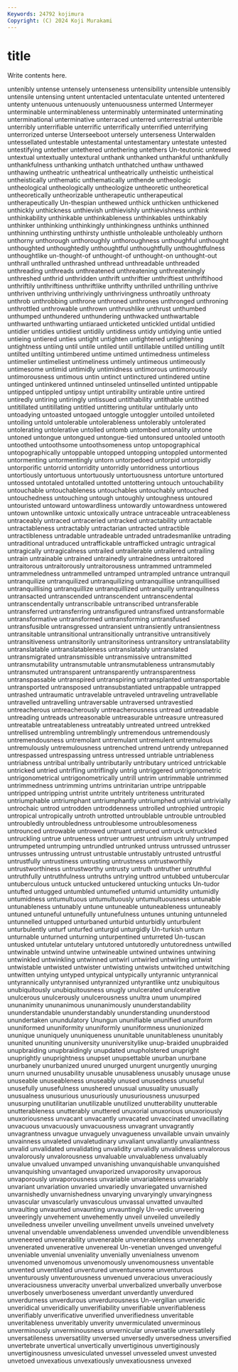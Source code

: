 ```yaml
---
Keywords: 24792 kojimura
Copyright: (C) 2024 Koji Murakami
---
```


# title

Write contents here.



untenibly untense untensely untenseness untensibility untensible untensibly untensile untensing untent
untentacled untentaculate untented untentered untenty untenuous untenuously untenuousness untermed Untermeyer
unterminable unterminableness unterminably unterminated unterminating unterminational unterminative unterraced unterred unterrestrial
unterrible unterribly unterrifiable unterrific unterrifically unterrified unterrifying unterrorized unterse Unterseeboot
untersely unterseness Unterwalden untessellated untestable untestamental untestamentary untestate untested untestifying
untether untethered untethering untethers Un-teutonic untewed untextual untextually untextural unthank
unthanked unthankful unthankfully unthankfulness unthanking unthatch unthatched unthaw unthawed unthawing
untheatric untheatrical untheatrically untheistic untheistical untheistically unthematic unthematically unthende untheologic
untheological untheologically untheologize untheoretic untheoretical untheoretically untheorizable untherapeutic untherapeutical untherapeutically
Un-thespian unthewed unthick unthicken unthickened unthickly unthickness unthievish unthievishly unthievishness
unthink unthinkability unthinkable unthinkableness unthinkables unthinkably unthinker unthinking unthinkingly unthinkingness
unthinks unthinned unthinning unthirsting unthirsty unthistle untholeable untholeably unthorn unthorny
unthorough unthoroughly unthoroughness unthoughful unthought unthoughted unthoughtedly unthoughtful unthoughtfully unthoughtfulness
unthoughtlike un-thought-of unthought-of unthought-on unthought-out unthrall unthralled unthrashed unthread unthreadable
unthreaded unthreading unthreads unthreatened unthreatening unthreateningly unthreshed unthrid unthridden unthrift
unthriftier unthriftiest unthriftihood unthriftily unthriftiness unthriftlike unthrifty unthrilled unthrilling unthrive
unthriven unthriving unthrivingly unthrivingness unthroatily unthroaty unthrob unthrobbing unthrone unthroned
unthrones unthronged unthroning unthrottled unthrowable unthrown unthrushlike unthrust unthumbed unthumped
unthundered unthundering unthwacked unthwartable unthwarted unthwarting untiaraed unticketed untickled untidal
untidied untidier untidies untidiest untidily untidiness untidy untidying untie untied
untieing untiered unties untight untighten untightened untightening untightness untiing until
untile untiled untill untillable untilled untilling untilt untilted untilting untimbered
untime untimed untimedness untimeless untimelier untimeliest untimeliness untimely untimeous untimeously
untimesome untimid untimidly untimidness untimorous untimorously untimorousness untimous untin untinct
untinctured untindered untine untinged untinkered untinned untinseled untinselled untinted untippable
untipped untippled untipsy untipt untirability untirable untire untired untiredly untiring
untiringly untissued untithability untithable untithed untitillated untitillating untitled untittering untitular
untitularly unto untoadying untoasted untogaed untoggle untoggler untoiled untoileted untoiling
untold untolerable untolerableness untolerably untolerated untolerating untolerative untolled untomb untombed
untonality untone untoned untongue untongued untongue-tied untonsured untooled untooth untoothed
untoothsome untoothsomeness untop untopographical untopographically untoppable untopped untopping untoppled untormented
untormenting untormentingly untorn untorpedoed untorpid untorpidly untorporific untorrid untorridity untorridly
untorridness untortious untortiously untortuous untortuously untortuousness untorture untortured untossed untotaled
untotalled untotted untottering untouch untouchability untouchable untouchableness untouchables untouchably untouched
untouchedness untouching untough untoughly untoughness untoured untouristed untoward untowardliness untowardly
untowardness untowered untown untownlike untoxic untoxically untrace untraceable untraceableness untraceably
untraced untraceried untracked untractability untractable untractableness untractably untractarian untracted untractible
untractibleness untradable untradeable untraded untradesmanlike untrading untraditional untraduced untraffickable untrafficked
untragic untragical untragically untragicalness untrailed untrailerable untrailered untrailing untrain untrainable
untrained untrainedly untrainedness untraitored untraitorous untraitorously untraitorousness untrammed untrammeled untrammeledness
untrammelled untramped untrampled untrance untranquil untranquilize untranquilized untranquilizing untranquillise untranquillised
untranquillising untranquillize untranquillized untranquilly untranquilness untransacted untranscended untranscendent untranscendental untranscendentally
untranscribable untranscribed untransferable untransferred untransferring untransfigured untransfixed untransformable untransformative untransformed
untransforming untransfused untransfusible untransgressed untransient untransiently untransientness untransitable untransitional untransitionally
untransitive untransitively untransitiveness untransitorily untransitoriness untransitory untranslatability untranslatable untranslatableness untranslatably
untranslated untransmigrated untransmissible untransmissive untransmitted untransmutability untransmutable untransmutableness untransmutably untransmuted
untransparent untransparently untransparentness untranspassable untranspired untranspiring untransplanted untransportable untransported untransposed
untransubstantiated untrappable untrapped untrashed untraumatic untravelable untraveled untraveling untravellable untravelled
untravelling untraversable untraversed untravestied untreacherous untreacherously untreacherousness untread untreadable untreading
untreads untreasonable untreasurable untreasure untreasured untreatable untreatableness untreatably untreated untreed
untrekked untrellised untrembling untremblingly untremendous untremendously untremendousness untremolant untremulant untremulent
untremulous untremulously untremulousness untrenched untrend untrendy untrepanned untrespassed untrespassing untress
untressed untriable untriableness untriabness untribal untribally untributarily untributary untriced untrickable
untricked untried untrifling untriflingly untrig untriggered untrigonometric untrigonometrical untrigonometrically untrill
untrim untrimmable untrimmed untrimmedness untrimming untrims untrinitarian untripe untrippable untripped
untripping untrist untrite untritely untriteness untriturated untriumphable untriumphant untriumphantly untriumphed
untrivial untrivially untrochaic untrod untrodden untroddenness untrolled untrophied untropic untropical
untropically untroth untrotted untroublable untrouble untroubled untroubledly untroubledness untroublesome untroublesomeness
untrounced untrowable untrowed untruant untruced untruck untruckled untruckling untrue untrueness
untruer untruest untruism untruly untrumped untrumpeted untrumping untrundled untrunked untruss
untrussed untrusser untrusses untrussing untrust untrustable untrustably untrusted untrustful untrustfully
untrustiness untrusting untrustness untrustworthily untrustworthiness untrustworthy untrusty untruth untruther untruthful
untruthfully untruthfulness untruths untrying unttrod untubbed untubercular untuberculous untuck untucked
untuckered untucking untucks Un-tudor untufted untugged untumbled untumefied untumid untumidity
untumidly untumidness untumultuous untumultuously untumultuousness untunable untunableness untunably untune untuneable
untuneableness untuneably untuned untuneful untunefully untunefulness untunes untuning untunneled untunnelled
untupped unturbaned unturbid unturbidly unturbulent unturbulently unturf unturfed unturgid unturgidly
Un-turkish unturn unturnable unturned unturning unturpentined unturreted Un-tuscan untusked untutelar
untutelary untutored untutoredly untutoredness untwilled untwinable untwind untwine untwineable untwined
untwines untwining untwinkled untwinkling untwinned untwirl untwirled untwirling untwist untwistable
untwisted untwister untwisting untwists untwitched untwitching untwitten untying untyped untypical
untypically untyrannic untyrannical untyrannically untyrannised untyrannized untyrantlike untz unubiquitous unubiquitously
unubiquitousness unugly unulcerated unulcerative unulcerous unulcerously unulcerousness unultra unum unumpired
ununanimity ununanimous ununanimously ununderstandability ununderstandable ununderstandably ununderstanding ununderstood unundertaken unundulatory
Unungun ununifiable ununified ununiform ununiformed ununiformity ununiformly ununiformness ununionized ununique
ununiquely ununiqueness ununitable ununitableness ununitably ununited ununiting ununiversity ununiversitylike unup-braided
unupbraided unupbraiding unupbraidingly unupdated unupholstered unupright unuprightly unuprightness unupset unupsettable
unurban unurbane unurbanely unurbanized unured unurged unurgent unurgently unurging unurn
unurned unusability unusable unusableness unusably unusage unuse unuseable unuseableness unuseably
unused unusedness unuseful unusefully unusefulness unushered unusual unusuality unusually unusualness
unusurious unusuriously unusuriousness unusurped unusurping unutilitarian unutilizable unutilized unutterability unutterable
unutterableness unutterably unuttered unuxorial unuxorious unuxoriously unuxoriousness unvacant unvacantly unvacated
unvaccinated unvacillating unvacuous unvacuously unvacuousness unvagrant unvagrantly unvagrantness unvague unvaguely
unvagueness unvailable unvain unvainly unvainness unvaleted unvaletudinary unvaliant unvaliantly unvaliantness
unvalid unvalidated unvalidating unvalidity unvalidly unvalidness unvalorous unvalorously unvalorousness unvaluable
unvaluableness unvaluably unvalue unvalued unvamped unvanishing unvanquishable unvanquished unvanquishing unvantaged
unvaporized unvaporosity unvaporous unvaporously unvaporousness unvariable unvariableness unvariably unvariant unvariation
unvaried unvariedly unvariegated unvarnished unvarnishedly unvarnishedness unvarying unvaryingly unvaryingness unvascular
unvascularly unvasculous unvassal unvatted unvaulted unvaulting unvaunted unvaunting unvauntingly Un-vedic
unveering unveeringly unvehement unvehemently unveil unveiled unveiledly unveiledness unveiler unveiling
unveilment unveils unveined unvelvety unvenal unvendable unvendableness unvended unvendible unvendibleness
unveneered unvenerability unvenerable unvenerableness unvenerably unvenerated unvenerative unvenereal Un-venetian unvenged
unvengeful unveniable unvenial unveniality unvenially unvenialness unvenom unvenomed unvenomous unvenomously
unvenomousness unventable unvented unventilated unventured unventuresome unventurous unventurously unventurousness unvenued
unveracious unveraciously unveraciousness unveracity unverbal unverbalized unverbally unverbose unverbosely unverboseness
unverdant unverdantly unverdured unverdurness unverdurous unverdurousness Un-vergilian unveridic unveridical unveridically
unverifiability unverifiable unverifiableness unverifiably unverificative unverified unverifiedness unveritable unveritableness unveritably
unverity unvermiculated unverminous unverminously unverminousness unvernicular unversatile unversatilely unversatileness unversatility
unversed unversedly unversedness unversified unvertebrate unvertical unvertically unvertiginous unvertiginously unvertiginousness
unvesiculated unvessel unvesseled unvest unvested unvetoed unvexatious unvexatiously unvexatiousness unvexed
